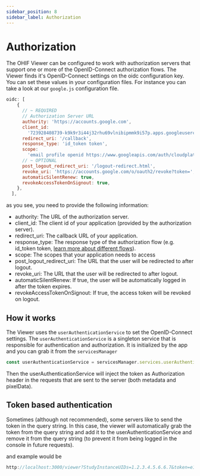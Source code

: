 ```yaml
---
sidebar_position: 8
sidebar_label: Authorization
---
```


# Authorization
The OHIF Viewer can be configured to work with authorization servers that support one or more of the OpenID-Connect authorization flows. The Viewer finds it's OpenID-Connect settings on the oidc configuration key. You can set these values in your configuration files. For instance you can take a look at our
`google.js` configuration file.


```js
oidc: [
    {
      // ~ REQUIRED
      // Authorization Server URL
      authority: 'https://accounts.google.com',
      client_id:
        '723928408739-k9k9r3i44j32rhu69vlnibipmmk9i57p.apps.googleusercontent.com',
      redirect_uri: '/callback',
      response_type: 'id_token token',
      scope:
        'email profile openid https://www.googleapis.com/auth/cloudplatformprojects.readonly https://www.googleapis.com/auth/cloud-healthcare', // email profile openid
      // ~ OPTIONAL
      post_logout_redirect_uri: '/logout-redirect.html',
      revoke_uri: 'https://accounts.google.com/o/oauth2/revoke?token=',
      automaticSilentRenew: true,
      revokeAccessTokenOnSignout: true,
    },
  ],
```

as you see, you need to provide the following information:
- authority: The URL of the authorization server.
- client_id: The client id of your application (provided by the authorization server).
- redirect_uri: The callback URL of your application.
- response_type: The response type of the authorization flow (e.g. id_token token, [learn more about different flows](https://darutk.medium.com/diagrams-of-all-the-openid-connect-flows-6968e3990660)).
- scope: The scopes that your application needs to access
- post_logout_redirect_uri: The URL that the user will be redirected to after logout.
- revoke_uri: The URL that the user will be redirected to after logout.
- automaticSilentRenew: If true, the user will be automatically logged in after the token expires.
- revokeAccessTokenOnSignout: If true, the access token will be revoked on logout.



## How it works
The Viewer uses the `userAuthenticationService` to set the OpenID-Connect settings. The `userAuthenticationService` is a singleton service that is responsible for authentication and authorization. It is initialized by the app and you can grab it
from the `servicesManager`

```js
const userAuthenticationService = servicesManager.services.userAuthenticationService;
```

Then the userAuthenticationService will inject the token as Authorization header in the requests that are sent to the server (both metadata
and pixelData).


## Token based authentication
Sometimes (although not recommended), some servers like to send the token
in the query string. In this case, the viewer will automatically grab the token from the query string
and add it to the userAuthenticationService and remove it from the query string (to prevent it from being logged in the console
in future requests).

and example would be

```js
http://localhost:3000/viewer?StudyInstanceUIDs=1.2.3.4.5.6.6.7&token=e123125jsdfahsdf
```
